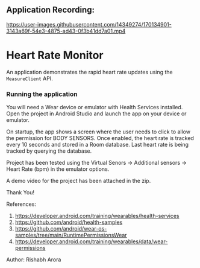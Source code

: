 ## Application Recording:

https://user-images.githubusercontent.com/14349274/170134901-3143a69f-54e3-4875-ad43-0f3b41dd7a01.mp4


# Heart Rate Monitor

An application demonstrates the rapid heart rate updates using the `MeasureClient`
API.

### Running the application

You will need a Wear device or emulator with Health Services installed. Open the project in Android
Studio and launch the app on your device or emulator.

On startup, the app shows a screen where the user needs to click to allow the permission for BODY
SENSORS. Once enabled, the heart rate is tracked every 10 seconds and stored in a Room database.
Last heart rate is being tracked by querying the database.

Project has been tested using the Virtual Senors -> Additional sensors -> Heart Rate (bpm) in the
emulator options.

A demo video for the project has been attached in the zip.

Thank You!

References:

1. https://developer.android.com/training/wearables/health-services
2. https://github.com/android/health-samples
3. https://github.com/android/wear-os-samples/tree/main/RuntimePermissionsWear
4. https://developer.android.com/training/wearables/data/wear-permissions

Author: Rishabh Arora



